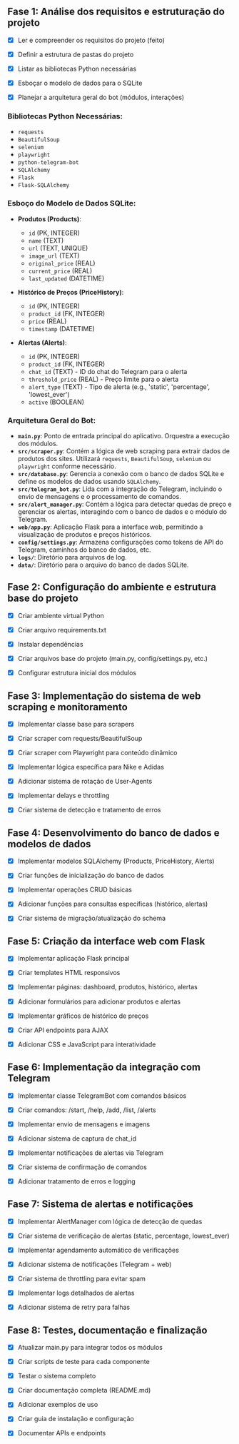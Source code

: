## Fase 1: Análise dos requisitos e estruturação do projeto

- [x] Ler e compreender os requisitos do projeto (feito)
- [x] Definir a estrutura de pastas do projeto
- [x] Listar as bibliotecas Python necessárias
- [x] Esboçar o modelo de dados para o SQLite
- [x] Planejar a arquitetura geral do bot (módulos, interações)




### Bibliotecas Python Necessárias:
- `requests`
- `BeautifulSoup`
- `selenium`
- `playwright`
- `python-telegram-bot`
- `SQLAlchemy`
- `Flask`
- `Flask-SQLAlchemy`

### Esboço do Modelo de Dados SQLite:
- **Produtos (Products)**:
  - `id` (PK, INTEGER)
  - `name` (TEXT)
  - `url` (TEXT, UNIQUE)
  - `image_url` (TEXT)
  - `original_price` (REAL)
  - `current_price` (REAL)
  - `last_updated` (DATETIME)

- **Histórico de Preços (PriceHistory)**:
  - `id` (PK, INTEGER)
  - `product_id` (FK, INTEGER)
  - `price` (REAL)
  - `timestamp` (DATETIME)

- **Alertas (Alerts)**:
  - `id` (PK, INTEGER)
  - `product_id` (FK, INTEGER)
  - `chat_id` (TEXT) - ID do chat do Telegram para o alerta
  - `threshold_price` (REAL) - Preço limite para o alerta
  - `alert_type` (TEXT) - Tipo de alerta (e.g., 'static', 'percentage', 'lowest_ever')
  - `active` (BOOLEAN)




### Arquitetura Geral do Bot:

- **`main.py`**: Ponto de entrada principal do aplicativo. Orquestra a execução dos módulos.
- **`src/scraper.py`**: Contém a lógica de web scraping para extrair dados de produtos dos sites. Utilizará `requests`, `BeautifulSoup`, `selenium` ou `playwright` conforme necessário.
- **`src/database.py`**: Gerencia a conexão com o banco de dados SQLite e define os modelos de dados usando `SQLAlchemy`.
- **`src/telegram_bot.py`**: Lida com a integração do Telegram, incluindo o envio de mensagens e o processamento de comandos.
- **`src/alert_manager.py`**: Contém a lógica para detectar quedas de preço e gerenciar os alertas, interagindo com o banco de dados e o módulo do Telegram.
- **`web/app.py`**: Aplicação Flask para a interface web, permitindo a visualização de produtos e preços históricos.
- **`config/settings.py`**: Armazena configurações como tokens de API do Telegram, caminhos do banco de dados, etc.
- **`logs/`**: Diretório para arquivos de log.
- **`data/`**: Diretório para o arquivo do banco de dados SQLite.



## Fase 2: Configuração do ambiente e estrutura base do projeto

- [x] Criar ambiente virtual Python
- [x] Criar arquivo requirements.txt
- [x] Instalar dependências
- [x] Criar arquivos base do projeto (main.py, config/settings.py, etc.)
- [x] Configurar estrutura inicial dos módulos


## Fase 3: Implementação do sistema de web scraping e monitoramento

- [x] Implementar classe base para scrapers
- [x] Criar scraper com requests/BeautifulSoup
- [x] Criar scraper com Playwright para conteúdo dinâmico
- [x] Implementar lógica específica para Nike e Adidas
- [x] Adicionar sistema de rotação de User-Agents
- [x] Implementar delays e throttling
- [x] Criar sistema de detecção e tratamento de erros


## Fase 4: Desenvolvimento do banco de dados e modelos de dados

- [x] Implementar modelos SQLAlchemy (Products, PriceHistory, Alerts)
- [x] Criar funções de inicialização do banco de dados
- [x] Implementar operações CRUD básicas
- [x] Adicionar funções para consultas específicas (histórico, alertas)
- [x] Criar sistema de migração/atualização do schema


## Fase 5: Criação da interface web com Flask

- [x] Implementar aplicação Flask principal
- [x] Criar templates HTML responsivos
- [x] Implementar páginas: dashboard, produtos, histórico, alertas
- [x] Adicionar formulários para adicionar produtos e alertas
- [x] Implementar gráficos de histórico de preços
- [x] Criar API endpoints para AJAX
- [x] Adicionar CSS e JavaScript para interatividade


## Fase 6: Implementação da integração com Telegram

- [x] Implementar classe TelegramBot com comandos básicos
- [x] Criar comandos: /start, /help, /add, /list, /alerts
- [x] Implementar envio de mensagens e imagens
- [x] Adicionar sistema de captura de chat_id
- [x] Implementar notificações de alertas via Telegram
- [x] Criar sistema de confirmação de comandos
- [x] Adicionar tratamento de erros e logging


## Fase 7: Sistema de alertas e notificações

- [x] Implementar AlertManager com lógica de detecção de quedas
- [x] Criar sistema de verificação de alertas (static, percentage, lowest_ever)
- [x] Implementar agendamento automático de verificações
- [x] Adicionar sistema de notificações (Telegram + web)
- [x] Criar sistema de throttling para evitar spam
- [x] Implementar logs detalhados de alertas
- [x] Adicionar sistema de retry para falhas


## Fase 8: Testes, documentação e finalização

- [x] Atualizar main.py para integrar todos os módulos
- [x] Criar scripts de teste para cada componente
- [x] Testar o sistema completo
- [x] Criar documentação completa (README.md)
- [x] Adicionar exemplos de uso
- [x] Criar guia de instalação e configuração
- [x] Documentar APIs e endpoints

